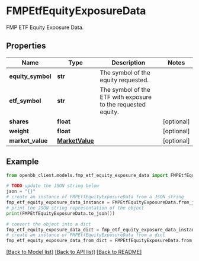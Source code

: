 # FMPEtfEquityExposureData

FMP ETF Equity Exposure Data.

## Properties

Name | Type | Description | Notes
------------ | ------------- | ------------- | -------------
**equity_symbol** | **str** | The symbol of the equity requested. | 
**etf_symbol** | **str** | The symbol of the ETF with exposure to the requested equity. | 
**shares** | **float** |  | [optional] 
**weight** | **float** |  | [optional] 
**market_value** | [**MarketValue**](MarketValue.md) |  | [optional] 

## Example

```python
from openbb_client.models.fmp_etf_equity_exposure_data import FMPEtfEquityExposureData

# TODO update the JSON string below
json = "{}"
# create an instance of FMPEtfEquityExposureData from a JSON string
fmp_etf_equity_exposure_data_instance = FMPEtfEquityExposureData.from_json(json)
# print the JSON string representation of the object
print(FMPEtfEquityExposureData.to_json())

# convert the object into a dict
fmp_etf_equity_exposure_data_dict = fmp_etf_equity_exposure_data_instance.to_dict()
# create an instance of FMPEtfEquityExposureData from a dict
fmp_etf_equity_exposure_data_from_dict = FMPEtfEquityExposureData.from_dict(fmp_etf_equity_exposure_data_dict)
```
[[Back to Model list]](../README.md#documentation-for-models) [[Back to API list]](../README.md#documentation-for-api-endpoints) [[Back to README]](../README.md)


